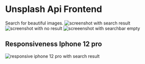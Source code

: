 # Unsplash Api Frontend
Search for beautiful images.
![screenshot with search result](https://user-images.githubusercontent.com/79268021/150857111-8a2d398f-eab0-49c0-9396-b44f31bfc255.PNG)
![screenshot with no result](https://user-images.githubusercontent.com/79268021/150857122-4e35b0be-e2f4-4df0-81c1-7e1c64804fde.PNG)
![screeenshot with searchbar empty](https://user-images.githubusercontent.com/79268021/150857125-fb8a0a5c-3145-4413-8079-6af62087f10c.PNG)

##  Responsiveness Iphone 12 pro
![responsive iphone 12 pro with search result](https://user-images.githubusercontent.com/79268021/150857183-79bf628b-acc7-4696-8f23-48ad59948fa2.PNG)
